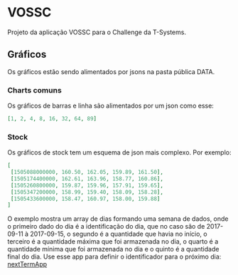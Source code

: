 # VOSSC
Projeto da aplicação VOSSC para o Challenge da T-Systems.

## Gráficos
Os gráficos estão sendo alimentados por jsons na pasta pública DATA.

### Charts comuns
Os gráficos de barras e linha são alimentados por um json como esse:
```json
[1, 2, 4, 8, 16, 32, 64, 89]
```


### Stock
Os gráficos de stock tem um esquema de json mais complexo.
Por exemplo:
```json
[
 [1505088000000, 160.50, 162.05, 159.89, 161.50],
 [1505174400000, 162.61, 163.96, 158.77, 160.86],
 [1505260800000, 159.87, 159.96, 157.91, 159.65],
 [1505347200000, 158.99, 159.40, 158.09, 158.28],
 [1505433600000, 158.47, 160.97, 158.00, 159.88]
]
```
O exemplo mostra um array de dias formando uma semana de dados, onde o primeiro dado do dia é a identificação do dia, que no caso são de 2017-09-11 à 2017-09-15, o segundo é a quantidade que havia no início, o terceiro é a quantidade máxima que foi armazenada no dia, o quarto é a quantidade mínima que foi armazenada no dia e o quinto é a quantidade final do dia.
Use esse app para definir o identificador para o próximo dia: [nextTermApp](http://thinkphp.github.io/nextTerm/) 